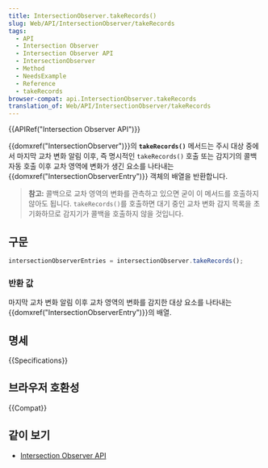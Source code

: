 ```yaml
---
title: IntersectionObserver.takeRecords()
slug: Web/API/IntersectionObserver/takeRecords
tags:
  - API
  - Intersection Observer
  - Intersection Observer API
  - IntersectionObserver
  - Method
  - NeedsExample
  - Reference
  - takeRecords
browser-compat: api.IntersectionObserver.takeRecords
translation_of: Web/API/IntersectionObserver/takeRecords
---
```

{{APIRef("Intersection Observer API")}}

{{domxref("IntersectionObserver")}}의 **`takeRecords()`** 메서드는 주시 대상 중에서 마지막 교차 변화 알림 이후, 즉 명시적인 `takeRecords()` 호출 또는 감지기의 콜백 자동 호출 이후 교차 영역에 변화가 생긴 요소를 나타내는 {{domxref("IntersectionObserverEntry")}} 객체의 배열을 반환합니다.

> **참고:** 콜백으로 교차 영역의 변화를 관측하고 있으면 굳이 이 메서드를 호출하지 않아도 됩니다. `takeRecords()`를 호출하면 대기 중인 교차 변화 감지 목록을 초기화하므로 감지기가 콜백을 호출하지 않을 것입니다.

## 구문

```js
intersectionObserverEntries = intersectionObserver.takeRecords();
```

### 반환 값

마지막 교차 변화 알림 이후 교차 영역의 변화를 감지한 대상 요소를 나타내는 {{domxref("IntersectionObserverEntry")}}의 배열.

## 명세

{{Specifications}}

## 브라우저 호환성

{{Compat}}

## 같이 보기

- [Intersection Observer API](/ko/docs/Web/API/Intersection_Observer_API)
